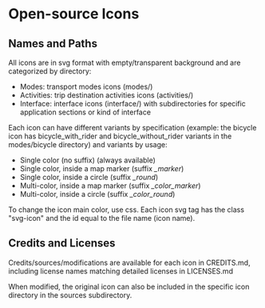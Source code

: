 # Open-source Icons

## Names and Paths

All icons are in svg format with empty/transparent background and are categorized by directory:
* Modes: transport modes icons (modes/)
* Activities: trip destination activities icons (activities/)
* Interface: interface icons (interface/) with subdirectories for specific application sections or kind of interface

Each icon can have different variants by specification (example: the bicycle icon has bicycle_with_rider and bicycle_without_rider variants in the modes/bicycle directory) and variants by usage:
* Single color (no suffix) (always available)
* Single color, inside a map marker (suffix _\_marker_)
* Single color, inside a circle (suffix _\_round_)
* Multi-color, inside a map marker (suffix _\_color\_marker_)
* Multi-color, inside a circle (suffix _\_color\_round_)

To change the icon main color, use css. Each icon svg tag has the class "svg-icon" and the id equal to the file name (icon name).

## Credits and Licenses

Credits/sources/modifications are available for each icon in CREDITS.md, including license names matching detailed licenses in LICENSES.md

When modified, the original icon can also be included in the specific icon directory in the sources subdirectory.